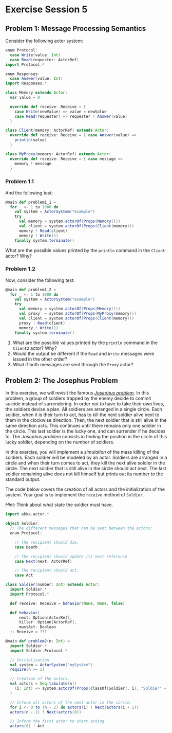 # Exercise Session 5

## Problem 1: Message Processing Semantics

Consider the following actor system:

```scala
enum Protocol:
  case Write(value: Int)
  case Read(requester: ActorRef)
import Protocol.*

enum Responses:
  case Answer(value: Int)
import Responses.*

class Memory extends Actor:
  var value = 0

  override def receive: Receive = {
    case Write(newValue) => value = newValue
    case Read(requester) => requester ! Answer(value)
  }

class Client(memory: ActorRef) extends Actor:
  override def receive: Receive = { case Answer(value) =>
    println(value)
  }

class MyProxy(memory: ActorRef) extends Actor:
  override def receive: Receive = { case message =>
    memory ! message
  }
```

### Problem 1.1

And the following test:

```scala
@main def problem1_1 =
  for _ <- 1 to 1000 do
    val system = ActorSystem("example")
    try
      val memory = system.actorOf(Props(Memory()))
      val client = system.actorOf(Props(Client(memory)))
      memory ! Read(client)
      memory ! Write(1)
    finally system.terminate()
```

What are the possible values printed by the `println` command in the `Client` actor? Why?

### Problem 1.2

Now, consider the following test:

```scala
@main def problem1_2 =
  for _ <- 1 to 1000 do
    val system = ActorSystem("example")
    try
      val memory = system.actorOf(Props(Memory()))
      val proxy  = system.actorOf(Props(MyProxy(memory)))
      val client = system.actorOf(Props(Client(memory)))
      proxy ! Read(client)
      memory ! Write(1)
    finally system.terminate()
```

1. What are the possible values printed by the `println` command in the `Client2` actor? Why?
2. Would the output be different if the `Read` and `Write` messages were issued in the other order?
3. What if both messages are sent through the `Proxy` actor?


## Problem 2: The Josephus Problem

In this exercise, we will revisit the famous [*Josephus problem*](https://en.wikipedia.org/wiki/Josephus_problem). In this problem, a group of soldiers trapped by the enemy decide to commit suicide instead of surrendering. In order not to have to take their own lives, the soldiers devise a plan. All soldiers are arranged in a single circle. Each soldier, when it is their turn to act, has to kill the next soldier alive next to them in the clockwise direction. Then, the next soldier that is still alive in the same direction acts. This continues until there remains only one soldier in the circle. This last soldier is the lucky one, and can surrender if he decides to. The *Josephus problem* consists in finding the position in the circle of this lucky soldier, depending on the number of soldiers.

In this exercise, you will implement a *simulation* of the mass killing of the soldiers. Each soldier will be modeled by an actor. Soldiers are arranged in a circle and when their turn comes to act, they kill the next alive soldier in the circle. The next soldier that is still alive in the circle should act next. The last soldier remaining alive does not kill himself but prints out its number to the standard output.

The code below covers the creation of all actors and the initialization of the system. Your goal is to implement the `receive` method of `Soldier`.

*Hint:* Think about what state the soldier must have.

```scala
import akka.actor.*

object Soldier:
  // The different messages that can be sent between the actors:
  enum Protocol:

    // The recipient should die.
    case Death

    // The recipient should update its next reference.
    case Next(next: ActorRef)

    // The recipient should act.
    case Act

class Soldier(number: Int) extends Actor:
  import Soldier.*
  import Protocol.*

  def receive: Receive = behavior(None, None, false)

  def behavior(
      next: Option[ActorRef],
      killer: Option[ActorRef],
      mustAct: Boolean
  ): Receive = ???

@main def problem2(n: Int) =
  import Soldier.*
  import Soldier.Protocol.*

  // Initialization
  val system = ActorSystem("mySystem")
  require(n >= 1)

  // Creation of the actors.
  val actors = Seq.tabulate(n)(
    (i: Int) => system.actorOf(Props(classOf[Soldier], i), "Soldier" + i)
  )

  // Inform all actors of the next actor in the circle.
  for i <- 0 to (n - 2) do actors(i) ! Next(actors(i + 1))
  actors(n - 1) ! Next(actors(0))

  // Inform the first actor to start acting.
  actors(0) ! Act

```
